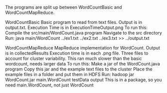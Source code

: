 The programs are split up between WordCountBasic and WordCountMapReduce.

WordCountBasic
  Basic program to read from text files.
  Output is in output.txt.
  Execution Time is in ExecutionTimeOutput.png
  To run this:
    Compile the src/main/WordCount.java program
    Navigate to the src directory
    Run: java main/WordCount ../ex1.txt ../ex2.txt ../ex3.txt >> ../output.txt

WordCountMapReduce
  MapReduce implementation for WordCount.
  Output is in collectedResults
  Execution time is in each .png file.
    Three files to account for cluster variability.
  This ran much slower than the basic wordcount, needs larger data
  To run this:
    Make a jar of the WordCount.java program
    Copy this jar and the example text files to the cluster
    Place the example files in a folder and put them in HDFS
    Run: hadoop jar WordCount.jar main.WordCount testData output
      This is in a package, so you need main.WordCount, not just WordCount
